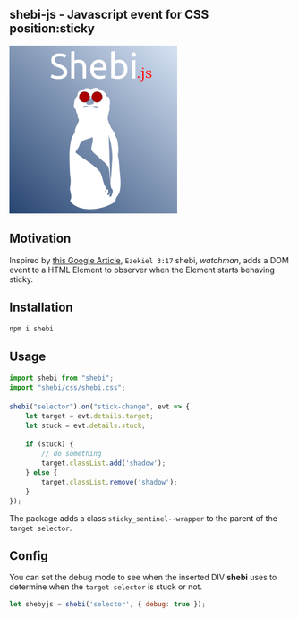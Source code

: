 ## shebi-js - Javascript event for CSS position:sticky

![shebi logo](src/shebi.png)

## Motivation

Inspired by [this Google Article](https://developers.google.com/web/updates/2017/09/sticky-headers), `Ezekiel 3:17` shebi, _watchman_, adds a DOM event to a HTML Element to observer when the Element starts behaving sticky.

## Installation

```
npm i shebi
```

## Usage

```javascript
import shebi from "shebi";
import "shebi/css/shebi.css";

shebi("selector").on("stick-change", evt => {
    let target = evt.details.target;
    let stuck = evt.details.stuck;

    if (stuck) {
        // do something
        target.classList.add('shadow');
    } else {
        target.classList.remove('shadow');
    }
});
```

The package adds a class `sticky_sentinel--wrapper` to the parent of the `target selector`.

## Config

You can set the debug mode to see when the inserted DIV **shebi** uses to determine when the `target selector` is stuck or not.

```javascript
let shebyjs = shebi('selector', { debug: true });
```


